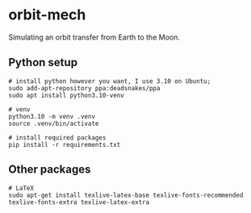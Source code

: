# orbit-mech
Simulating an orbit transfer from Earth to the Moon.

## Python setup

```
# install python however you want, I use 3.10 on Ubuntu;
sudo add-apt-repository ppa:deadsnakes/ppa
sudo apt install python3.10-venv

# venv
python3.10 -m venv .venv
source .venv/bin/activate

# install required packages
pip install -r requirements.txt
```

## Other packages

```
# LaTeX
sudo apt-get install texlive-latex-base texlive-fonts-recommended texlive-fonts-extra texlive-latex-extra
```